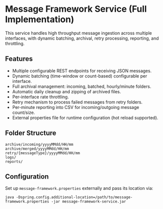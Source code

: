 
# Message Framework Service (Full Implementation)

This service handles high throughput message ingestion across multiple interfaces, with dynamic batching, archival, retry processing, reporting, and throttling.

## Features

- Multiple configurable REST endpoints for receiving JSON messages.
- Dynamic batching (time-window or count-based) configurable per interface.
- Full archival management: incoming, batched, hourly/minute folders.
- Automatic daily cleanup and zipping of archived files.
- Per-interface rate throttling.
- Retry mechanism to process failed messages from retry folders.
- Per-minute reporting into CSV for incoming/outgoing message count/size.
- External properties file for runtime configuration (hot reload supported).

## Folder Structure

```text
archive/incoming/yyyyMMdd/HH/mm
archive/merged/yyyyMMdd/HH/mm
retry/{messageType}/yyyyMMdd/HH/mm
logs/
reports/
```

## Configuration

Set up `message-framework.properties` externally and pass its location via:

```
java -Dspring.config.additional-location=/path/to/message-framework.properties -jar message-framework-service.jar
```


